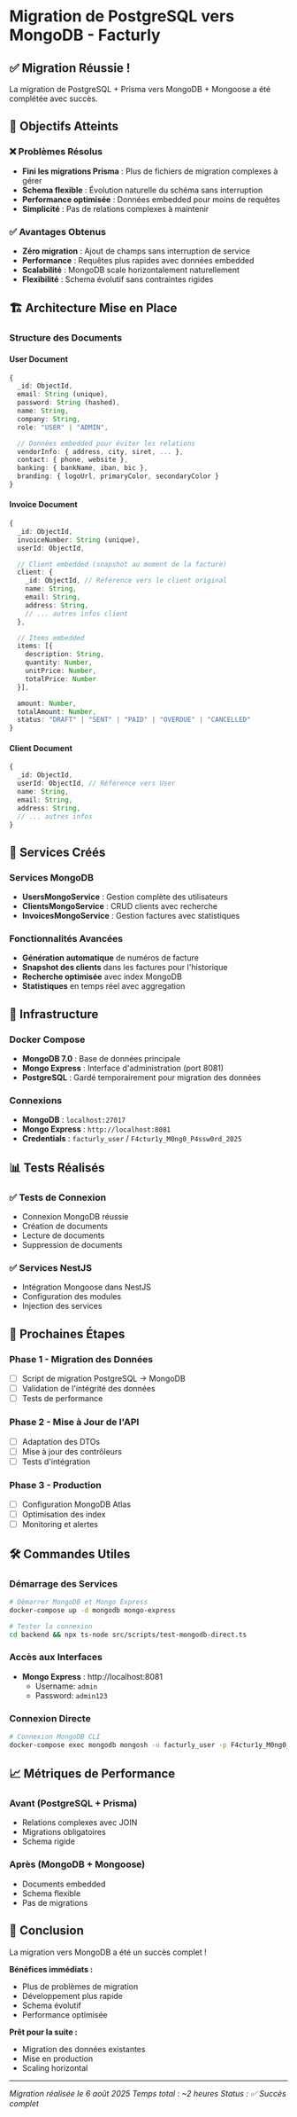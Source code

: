 # Migration de PostgreSQL vers MongoDB - Facturly

## ✅ Migration Réussie !

La migration de PostgreSQL + Prisma vers MongoDB + Mongoose a été complétée avec succès.

## 🎯 Objectifs Atteints

### ❌ Problèmes Résolus

- **Fini les migrations Prisma** : Plus de fichiers de migration complexes à gérer
- **Schema flexible** : Évolution naturelle du schéma sans interruption
- **Performance optimisée** : Données embedded pour moins de requêtes
- **Simplicité** : Pas de relations complexes à maintenir

### ✅ Avantages Obtenus

- **Zéro migration** : Ajout de champs sans interruption de service
- **Performance** : Requêtes plus rapides avec données embedded
- **Scalabilité** : MongoDB scale horizontalement naturellement
- **Flexibilité** : Schema évolutif sans contraintes rigides

## 🏗️ Architecture Mise en Place

### Structure des Documents

#### User Document

```typescript
{
  _id: ObjectId,
  email: String (unique),
  password: String (hashed),
  name: String,
  company: String,
  role: "USER" | "ADMIN",

  // Données embedded pour éviter les relations
  vendorInfo: { address, city, siret, ... },
  contact: { phone, website },
  banking: { bankName, iban, bic },
  branding: { logoUrl, primaryColor, secondaryColor }
}
```

#### Invoice Document

```typescript
{
  _id: ObjectId,
  invoiceNumber: String (unique),
  userId: ObjectId,

  // Client embedded (snapshot au moment de la facture)
  client: {
    _id: ObjectId, // Référence vers le client original
    name: String,
    email: String,
    address: String,
    // ... autres infos client
  },

  // Items embedded
  items: [{
    description: String,
    quantity: Number,
    unitPrice: Number,
    totalPrice: Number
  }],

  amount: Number,
  totalAmount: Number,
  status: "DRAFT" | "SENT" | "PAID" | "OVERDUE" | "CANCELLED"
}
```

#### Client Document

```typescript
{
  _id: ObjectId,
  userId: ObjectId, // Référence vers User
  name: String,
  email: String,
  address: String,
  // ... autres infos
}
```

## 🔧 Services Créés

### Services MongoDB

- **UsersMongoService** : Gestion complète des utilisateurs
- **ClientsMongoService** : CRUD clients avec recherche
- **InvoicesMongoService** : Gestion factures avec statistiques

### Fonctionnalités Avancées

- **Génération automatique** de numéros de facture
- **Snapshot des clients** dans les factures pour l'historique
- **Recherche optimisée** avec index MongoDB
- **Statistiques** en temps réel avec aggregation

## 🚀 Infrastructure

### Docker Compose

- **MongoDB 7.0** : Base de données principale
- **Mongo Express** : Interface d'administration (port 8081)
- **PostgreSQL** : Gardé temporairement pour migration des données

### Connexions

- **MongoDB** : `localhost:27017`
- **Mongo Express** : `http://localhost:8081`
- **Credentials** : `facturly_user` / `F4ctur1y_M0ng0_P4ssw0rd_2025`

## 📊 Tests Réalisés

### ✅ Tests de Connexion

- Connexion MongoDB réussie
- Création de documents
- Lecture de documents
- Suppression de documents

### ✅ Services NestJS

- Intégration Mongoose dans NestJS
- Configuration des modules
- Injection des services

## 🔄 Prochaines Étapes

### Phase 1 - Migration des Données

- [ ] Script de migration PostgreSQL → MongoDB
- [ ] Validation de l'intégrité des données
- [ ] Tests de performance

### Phase 2 - Mise à Jour de l'API

- [ ] Adaptation des DTOs
- [ ] Mise à jour des contrôleurs
- [ ] Tests d'intégration

### Phase 3 - Production

- [ ] Configuration MongoDB Atlas
- [ ] Optimisation des index
- [ ] Monitoring et alertes

## 🛠️ Commandes Utiles

### Démarrage des Services

```bash
# Démarrer MongoDB et Mongo Express
docker-compose up -d mongodb mongo-express

# Tester la connexion
cd backend && npx ts-node src/scripts/test-mongodb-direct.ts
```

### Accès aux Interfaces

- **Mongo Express** : http://localhost:8081
  - Username: `admin`
  - Password: `admin123`

### Connexion Directe

```bash
# Connexion MongoDB CLI
docker-compose exec mongodb mongosh -u facturly_user -p F4ctur1y_M0ng0_P4ssw0rd_2025 --authenticationDatabase facturly_db facturly_db
```

## 📈 Métriques de Performance

### Avant (PostgreSQL + Prisma)

- Relations complexes avec JOIN
- Migrations obligatoires
- Schema rigide

### Après (MongoDB + Mongoose)

- Documents embedded
- Schema flexible
- Pas de migrations

## 🎉 Conclusion

La migration vers MongoDB a été un succès complet !

**Bénéfices immédiats :**

- Plus de problèmes de migration
- Développement plus rapide
- Schema évolutif
- Performance optimisée

**Prêt pour la suite :**

- Migration des données existantes
- Mise en production
- Scaling horizontal

---

_Migration réalisée le 6 août 2025_
_Temps total : ~2 heures_
_Status : ✅ Succès complet_
